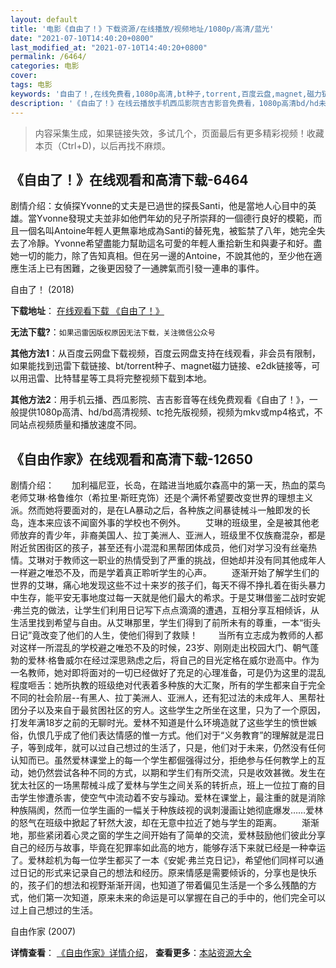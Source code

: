 ```yaml
---
layout: default
title: '电影《自由了！》下载资源/在线播放/视频地址/1080p/高清/蓝光'
date: "2021-07-10T14:40:20+0800"
last_modified_at: "2021-07-10T14:40:20+0800"
permalink: /6464/
categories: 电影
cover:
tags: 电影
keywords: '自由了！,在线免费看,1080p高清,bt种子,torrent,百度云盘,magnet,磁力链,迅雷下载资源'
description: '《自由了！》在线云播放手机西瓜影院吉吉影音免费看，1080p高清bd/hd未删减完整版和tc抢先枪版，mkv/mp4格式，附带bt/torrent种子、magnet/磁力链、百度云盘、网盘资源迅雷下载链接'
---
```


>内容采集生成，如果链接失效，多试几个，页面最后有更多精彩视频！收藏本页（Ctrl+D)，以后再找不麻烦。


## 《自由了！》在线观看和高清下载-6464

剧情介绍：女偵探Yvonne的丈夫是已過世的探長Santi，他是當地人心目中的英雄。當Yvonne發現丈夫並非如他們年幼的兒子所崇拜的一個德行良好的模範，而且一個名叫Antoine年輕人更無辜地成為Santi的替死鬼，被監禁了八年，她完全失去了冷靜。Yvonne希望盡能力幫助這名可愛的年輕人重拾新生和與妻子和好。盡她一切的能力，除了告知真相。但在另一邊的Antoine，不說其他的，至少他在適應生活上已有困難，之後更因發了一通脾氣而引發一連串的事件。


自由了！ (2018)

**下载地址**： [在线观看下载 《自由了！》](https://www.btbtdy.me/btdy/dy14894.html) 


**无法下载?**：`如果迅雷因版权原因无法下载，关注微信公众号 `

**其他方法1**：从百度云网盘下载视频，百度云网盘支持在线观看，非会员有限制，如果能找到迅雷下载链接、bt/torrent种子、magnet磁力链接、e2dk链接等，可以用迅雷、比特彗星等工具将完整视频下载到本地。

**其他方法2**：用手机云播、西瓜影院、吉吉影音等在线免费观看《自由了！》，一般提供1080p高清、hd/bd高清视频、tc抢先版视频，视频为mkv或mp4格式，不同站点视频质量和播放速度不同。


## 《自由作家》在线观看和高清下载-12650

剧情介绍：　　加利福尼亚，长岛，在踏进当地威尔森高中的第一天，热血的菜鸟老师艾琳·格鲁维尔（希拉里·斯旺克饰）还是个满怀希望要改变世界的理想主义派。然而她将要面对的，是在LA暴动之后，各种族之间暴徒械斗一触即发的长岛，连本来应该不闻窗外事的学校也不例外。 　　艾琳的班级里，全是被其他老师放弃的青少年，非裔美国人、拉丁美洲人、亚洲人，班级里不仅族裔混杂，都是附近贫困街区的孩子，甚至还有小混混和黑帮团体成员，他们对学习没有丝毫热情。艾琳对于教师这一职业的热情受到了严重的挑战，但她却并没有同其他成年人一样避之唯恐不及，而是学着真正聆听学生的心声。 　　逐渐开始了解学生们的世界的艾琳，痛心地发现这些不过十来岁的孩子们，每天不得不挣扎着在街头暴力中生存，能平安无事地度过每一天就是他们最大的希求。于是艾琳借鉴二战时安妮·弗兰克的做法，让学生们利用日记写下点点滴滴的遭遇，互相分享互相倾诉，从生活里找到希望与自由。从艾琳那里，学生们得到了前所未有的尊重，一本“街头日记”竟改变了他们的人生，使他们得到了救赎！ 　　当所有立志成为教师的人都对这样一所混乱的学校避之唯恐不及的时候，23岁、刚刚走出校园大门、朝气蓬勃的爱林·格鲁威尔在经过深思熟虑之后，将自己的目光定格在威尔逊高中。作为一名教师，她对即将面对的一切已经做好了充足的心理准备，可是仍为这里的混乱程度咂舌：她所执教的班级绝对代表着多种族的大汇聚，所有的学生都来自于完全不同的社会阶层--有黑人、拉丁美洲人、亚洲人，还有犯过法的未成年人、黑帮社团分子以及来自于最贫困社区的穷人。这些学生之所坐在这里，只为了一个原因，打发年满18岁之前的无聊时光。爱林不知道是什么环境造就了这些学生的愤世嫉俗，仇恨几乎成了他们表达情感的惟一方式。他们对于“义务教育”的理解就是混日子，等到成年，就可以过自己想过的生活了，只是，他们对于未来，仍然没有任何认知而已。虽然爱林课堂上的每一个学生都倔强得过分，拒绝参与任何教学上的互动，她仍然尝试各种不同的方式，以期和学生们有所交流，只是收效甚微。发生在犹太社区的一场黑帮械斗成了爱林与学生之间关系的转折点，班上一位拉丁裔的目击学生惨遭杀害，使空气中流动着不安与躁动。爱林在课堂上，最注重的就是消除种族隔阂，然而一位学生画的一幅关于种族歧视的讽刺漫画让她彻底爆发……爱林的怒气在班级中掀起了轩然大波，却在无意中拉近了她与学生的距离。 　　渐渐地，那些紧闭着心灵之窗的学生之间开始有了简单的交流，爱林鼓励他们彼此分享自己的经历与故事，毕竟在犯罪率如此高的地方，能够存活下来就已经是一种幸运了。爱林趁机为每一位学生都买了一本《安妮·弗兰克日记》，希望他们同样可以通过日记的形式来记录自己的想法和经历。原来情感是需要倾诉的，分享也是快乐的，孩子们的想法和视野渐渐开阔，也知道了带着偏见生活是一个多么残酷的方式，他们第一次知道，原来未来的命运是可以掌握在自己的手中的，他们完全可以过上自己想过的生活。


自由作家 (2007)

**详情查看**： [《自由作家》详情介绍](/movie/12650/)， **查看更多**：[本站资源大全](/movie/t/all/)

